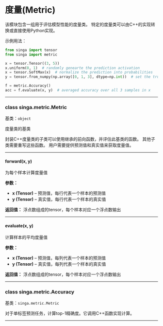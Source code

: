# 度量(Metric)

该模块包含一组用于评估模型性能的度量类。 特定的度量类可以由C++的实现转换或直接使用Python实现。

示例用法：

```python
from singa import tensor
from singa import metric

x = tensor.Tensor((3, 5))
x.uniform(0, 1)  # randomly genearte the prediction activation
x = tensor.SoftMax(x)  # normalize the prediction into probabilities
y = tensor.from_numpy(np.array([0, 1, 3], dtype=np.int))  # set the truth

f = metric.Accuracy()
acc = f.evaluate(x, y)  # averaged accuracy over all 3 samples in x
```

---

### class singa.metric.Metric

基类：`object`

度量类的基类

封装C++度量类的子类可以使用继承的前向函数，并评估此基类的函数。 其他子类需要重写这些函数。 用户需要提供预测值和真实值来获取度量值。

---

#### forward(x, y)

为每个样本计算度量值

**参数：**
- **x (Tensor)** – 预测值，每行代表一个样本的预测值
- **y (Tensor)** – 真实值，每行代表一个样本的真实值

**返回值：** 浮点数组成的tensor，每个样本对应一个浮点数输出

---

#### evaluate(x, y)

计算样本的平均度量值

**参数：**
- **x (Tensor)** – 预测值，每列代表一个样本的预测值
- **y (Tensor)** – 真实值，每列代表一个样本的真实值

**返回值：** 浮点数组成的tensor，每个样本对应一个浮点数输出

---

### class singa.metric.Accuracy

基类：`singa.metric.Metric`

对于单标签预测任务，计算top-1精确度。它调用C++函数实现计算。

---
